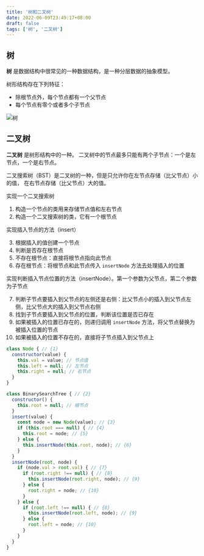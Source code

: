 ```yaml
---
title: '树和二叉树'
date: 2022-06-09T23:49:17+08:00
draft: false
tags: ['树', '二叉树']
---
```


## 树

**树** 是数据结构中很常见的一种数据结构，是一种分层数据的抽象模型。

树形结构存在下列特征：

- 除根节点外，每个节点都有一个父节点
- 每个节点有零个或者多个子节点

![树](https://findmio.oss-cn-hangzhou.aliyuncs.com/blog/1e12402e679c9fd39a0b844d06048665.jpg)

## 二叉树

**二叉树** 是树形结构中的一种。
二叉树中的节点最多只能有两个子节点：一个是左节点，一个是右节点。

二叉搜索树（BST）是二叉树的一种，但是只允许你在左节点存储（比父节点）小的值，
在右节点存储（比父节点）大的值。

实现一个二叉搜索树

1. 构造一个节点的类用来存储节点值和左右节点
2. 构造一个二叉搜索树的类，它有一个根节点

实现插入节点的方法（insert）

3. 根据插入的值创建一个节点
4. 判断是否存在根节点
5. 不存在根节点：直接将根节点指向此节点
6. 存在根节点：将根节点和此节点传入 `insertNode` 方法去处理插入的位置

实现判断插入节点位置的方法（insertNode）。第一个参数为父节点，第二个参数为子节点

7. 判断子节点要插入到父节点的左侧还是右侧：比父节点小的插入到父节点左侧，比父节点大的插入到父节点右侧
8. 找到子节点要插入到父节点的位置，判断该位置是否已存在
9. 如果被插入的位置已存在的，则递归调用 `insertNode` 方法，将父节点替换为被插入位置的节点
10. 如果被插入的位置不存在的，直接将子节点插入到父节点上


```javascript
class Node { // {1}
  constructor(value) {
    this.val = value; // 节点值
    this.left = null; // 左节点
    this.right = null; // 右节点
  }
}

class BinarySearchTree { // {2}
  constructor() {
    this.root = null; // 根节点
  }
  insert(value) {
    const node = new Node(value); // {3}
    if (this.root === null) { // {4}
      this.root = node; // {5}
    } else {
      this.insertNode(this.root, node); // {6}
    }
  }
  insertNode(root, node) {
    if (node.val > root.val) { // {7}
      if (root.right !== null) { // {8}
        this.insertNode(root.right, node); // {9}
      } else {
        root.right = node; // {10}
      }
    } else {
      if (root.left !== null) { // {8}
        this.insertNode(root.left, node); // {9}
      } else {
        root.left = node; // {10}
      }
    }
  }
}
```
